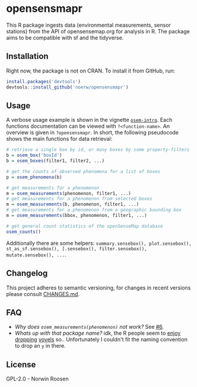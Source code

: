 # opensensmapr
This R package ingests data (environmental measurements, sensor stations) from
the API of opensensemap.org for analysis in R.
The package aims to be compatible with sf and the tidyverse.

## Installation
Right now, the package is not on CRAN. To install it from GitHub, run:

```r
install.packages('devtools')
devtools::install_github('noerw/opensensmapr')
```

## Usage
A verbose usage example is shown in the vignette [`osem-intro`](https://noerw.github.com/opensensmapR/inst/doc/osem-intro.html).
Each functions documentation can be viewed with `?<function-name>`. An overview
is given in `?opensensmapr`.
In short, the following pseudocode shows the main functions for data retrieval:

```r
# retrieve a single box by id, or many boxes by some property-filters
b = osem_box('boxId')
b = osem_boxes(filter1, filter2, ...)

# get the counts of observed phenomena for a list of boxes
p = osem_phenomena(b)

# get measurements for a phenomenon
m = osem_measurements(phenomenon, filter1, ...)
# get measurements for a phenomenon from selected boxes
m = osem_measurements(b, phenomenon, filter1, ...)
# get measurements for a phenomenon from a geographic bounding box
m = osem_measurements(bbox, phenomenon, filter1, ...)

# get general count statistics of the openSenseMap database
osem_counts()
```

Additionally there are some helpers: `summary.sensebox(), plot.sensebox(), st_as_sf.sensebox(), [.sensebox(), filter.sensebox(), mutate.sensebox(), ...`.

## Changelog
This project adheres to semantic versioning, for changes in recent versions
please consult [CHANGES.md](CHANGES.md).

## FAQ
- *Why does `osem_measurements(phenomenon)` not work?* See [#6](https://github.com/noerw/opensensmapR/issues/6).
- *Whats up with that package name?* idk, the R people seem to [enjoy][1]
[dropping][2] [vovels][3] so.. Unfortunately I couldn't fit the naming
convention to drop an `y` in there.

[1]: https://github.com/tidyverse/readr
[2]: https://github.com/tidyverse/dplyr
[3]: https://github.com/tidyverse/tidyr

## License
GPL-2.0 - Norwin Roosen
